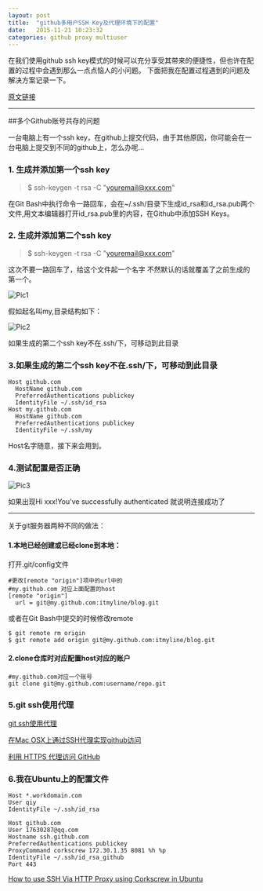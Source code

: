 ```yaml
---
layout: post
title:  "github多用户SSH Key及代理环境下的配置"
date:   2015-11-21 10:23:32
categories: github proxy multiuser
---
```


在我们使用github ssh key模式的时候可以充分享受其带来的便捷性，但也许在配置的过程中会遇到那么一点点恼人的小问题。
下面把我在配置过程遇到的问题及解决方案记录一下。

[原文链接](http://blog.csdn.net/itmyhome1990/article/details/42643233)

***

##多个Github账号共存的问题

一台电脑上有一个ssh key，在github上提交代码，由于其他原因，你可能会在一台电脑上提交到不同的github上，怎么办呢...

### 1. 生成并添加第一个ssh key

> $ ssh-keygen -t rsa -C "youremail@xxx.com"

在Git Bash中执行命令一路回车，会在~/.ssh/目录下生成id_rsa和id_rsa.pub两个文件,用文本编辑器打开id_rsa.pub里的内容，在Github中添加SSH Keys。

### 2. 生成并添加第二个ssh key

> $ ssh-keygen -t rsa -C "youremail@xxx.com"

这次不要一路回车了，给这个文件起一个名字 不然默认的话就覆盖了之前生成的第一个。

![Pic1](http://img0.tuicool.com/fyE7ve.png!web)

假如起名叫my,目录结构如下：

![Pic2](http://img2.tuicool.com/eAJRja.png!web)

如果生成的第二个ssh key不在.ssh/下，可移动到此目录

### 3.如果生成的第二个ssh key不在.ssh/下，可移动到此目录


```
Host github.com
  HostName github.com
  PreferredAuthentications publickey
  IdentityFile ~/.ssh/id_rsa
Host my.github.com
  HostName github.com
  PreferredAuthentications publickey
  IdentityFile ~/.ssh/my
```

Host名字随意，接下来会用到。

### 4.测试配置是否正确

![Pic3](http://img0.tuicool.com/faa2Ef.png!web)

如果出现Hi xxx!You've successfully authenticated 就说明连接成功了

***

关于git服务器两种不同的做法：

#### 1.本地已经创建或已经clone到本地： 

打开.git/config文件

```
#更改[remote "origin"]项中的url中的
#my.github.com 对应上面配置的host
[remote "origin"]
  url = git@my.github.com:itmyline/blog.git
```

或者在Git Bash中提交的时候修改remote

```
$ git remote rm origin
$ git remote add origin git@my.github.com:itmyline/blog.git
```

#### 2.clone仓库时对应配置host对应的账户

```
#my.github.com对应一个账号
git clone git@my.github.com:username/repo.git
```


### 5.git ssh使用代理

[git ssh使用代理](http://ju.outofmemory.cn/entry/109979)

[在Mac OSX上通过SSH代理实现github访问](http://ju.outofmemory.cn/entry/129361)

[利用 HTTPS 代理访问 GitHub](http://blog.yxwang.me/2010/05/git-through-https-proxy/)

### 6.我在Ubuntu上的配置文件

```
Host *.workdomain.com
User qiy
IdentityFile ~/.ssh/id_rsa

Host github.com
User 17630287@qq.com
Hostname ssh.github.com
PreferredAuthentications publickey
ProxyCommand corkscrew 172.30.1.35 8081 %h %p
IdentityFile ~/.ssh/id_rsa_github
Port 443
```

[How to use SSH Via HTTP Proxy using Corkscrew in Ubuntu](http://www.ubuntugeek.com/how-to-use-ssh-via-http-proxy-using-corkscrew-in-ubuntu.html)